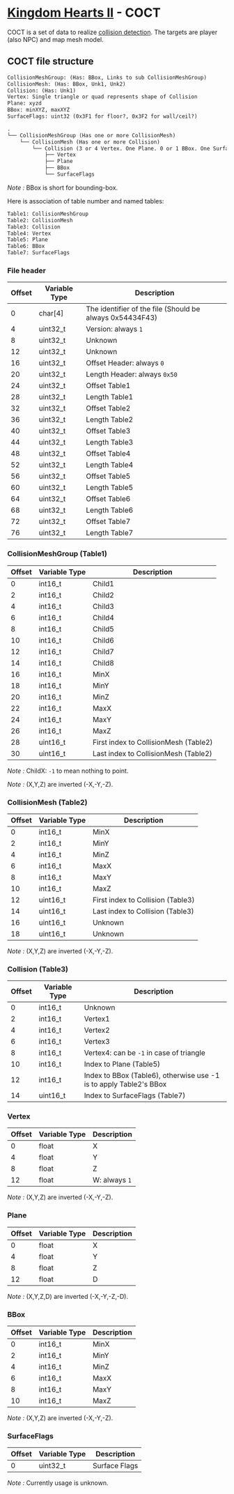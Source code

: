 # [Kingdom Hearts II](../../index.md) - COCT

COCT is a set of data to realize [collision detection](https://en.wikipedia.org/wiki/Collision_detection). The targets are player (also NPC) and map mesh model.

## COCT file structure

```txt
CollisionMeshGroup: (Has: BBox, Links to sub CollisionMeshGroup)
CollisionMesh: (Has: BBox, Unk1, Unk2)
Collision: (Has: Unk1)
Vertex: Single triangle or quad represents shape of Collision
Plane: xyzd
BBox: minXYZ, maxXYZ
SurfaceFlags: uint32 (0x3F1 for floor?, 0x3F2 for wall/ceil?)

.
└── CollisionMeshGroup (Has one or more CollisionMesh)
    └── CollisionMesh (Has one or more Collision)
        └── Collision (3 or 4 Vertex. One Plane. 0 or 1 BBox. One SurfaceFlags)
            ├── Vertex
            ├── Plane
            ├── BBox
            └── SurfaceFlags
```

_Note :_ BBox is short for bounding-box.

Here is association of table number and named tables:

```txt
Table1: CollisionMeshGroup
Table2: CollisionMesh
Table3: Collision
Table4: Vertex
Table5: Plane
Table6: BBox
Table7: SurfaceFlags
```

### File header

| Offset | Variable Type | Description |
|--------|---------------|-------------|
| 0 | char[4] | The identifier of the file (Should be always 0x54434F43) |
| 4 | uint32_t | Version: always `1`
| 8 | uint32_t | Unknown
| 12 | uint32_t | Unknown
| 16 | uint32_t | Offset Header: always `0`
| 20 | uint32_t | Length Header: always `0x50`
| 24 | uint32_t | Offset Table1
| 28 | uint32_t | Length Table1
| 32 | uint32_t | Offset Table2
| 36 | uint32_t | Length Table2
| 40 | uint32_t | Offset Table3
| 44 | uint32_t | Length Table3
| 48 | uint32_t | Offset Table4
| 52 | uint32_t | Length Table4
| 56 | uint32_t | Offset Table5
| 60 | uint32_t | Length Table5
| 64 | uint32_t | Offset Table6
| 68 | uint32_t | Length Table6
| 72 | uint32_t | Offset Table7
| 76 | uint32_t | Length Table7

### CollisionMeshGroup (Table1)

| Offset | Variable Type | Description |
|--------|---------------|-------------|
| 0 | int16_t | Child1
| 2 | int16_t | Child2
| 4 | int16_t | Child3
| 6 | int16_t | Child4
| 8 | int16_t | Child5
| 10 | int16_t | Child6
| 12 | int16_t | Child7
| 14 | int16_t | Child8
| 16 | int16_t | MinX
| 18 | int16_t | MinY
| 20 | int16_t | MinZ
| 22 | int16_t | MaxX
| 24 | int16_t | MaxY
| 26 | int16_t | MaxZ
| 28 | uint16_t | First index to CollisionMesh (Table2)
| 30 | uint16_t | Last index to CollisionMesh (Table2)

_Note :_ ChildX: `-1` to mean nothing to point.

_Note :_ (X,Y,Z) are inverted (-X,-Y,-Z).


### CollisionMesh (Table2)

| Offset | Variable Type | Description |
|--------|---------------|-------------|
| 0 | int16_t | MinX
| 2 | int16_t | MinY
| 4 | int16_t | MinZ
| 6 | int16_t | MaxX
| 8 | int16_t | MaxY
| 10 | int16_t | MaxZ
| 12 | uint16_t | First index to Collision (Table3)
| 14 | uint16_t | Last index to Collision (Table3)
| 16 | uint16_t | Unknown
| 18 | uint16_t | Unknown

_Note :_ (X,Y,Z) are inverted (-X,-Y,-Z).


### Collision (Table3)

| Offset | Variable Type | Description |
|--------|---------------|-------------|
| 0 | int16_t | Unknown
| 2 | int16_t | Vertex1
| 4 | int16_t | Vertex2
| 6 | int16_t | Vertex3
| 8 | int16_t | Vertex4: can be `-1` in case of triangle
| 10 | int16_t | Index to Plane (Table5)
| 12 | int16_t | Index to BBox (Table6), otherwise use -1 is to apply Table2's BBox
| 14 | uint16_t | Index to SurfaceFlags (Table7)


### Vertex

| Offset | Variable Type | Description |
|--------|---------------|-------------|
| 0 | float | X
| 4 | float | Y
| 8 | float | Z
| 12 | float | W: always `1`

_Note :_ (X,Y,Z) are inverted (-X,-Y,-Z).


### Plane

| Offset | Variable Type | Description |
|--------|---------------|-------------|
| 0 | float | X
| 4 | float | Y
| 8 | float | Z
| 12 | float | D

_Note :_ (X,Y,Z,D) are inverted (-X,-Y,-Z,-D).


### BBox

| Offset | Variable Type | Description |
|--------|---------------|-------------|
| 0 | int16_t | MinX
| 2 | int16_t | MinY
| 4 | int16_t | MinZ
| 6 | int16_t | MaxX
| 8 | int16_t | MaxY
| 10 | int16_t | MaxZ

_Note :_ (X,Y,Z) are inverted (-X,-Y,-Z).


### SurfaceFlags

| Offset | Variable Type | Description |
|--------|---------------|-------------|
| 0 | uint32_t | Surface Flags

_Note :_ Currently usage is unknown.
